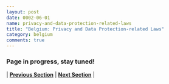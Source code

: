 ```yaml
---
layout: post
date: 0002-06-01
name: privacy-and-data-protection-related-laws
title: "Belgium: Privacy and Data Protection-related Laws"
category: belgium
comments: true
---
```


### Page in progress, stay tuned!



| **[Previous Section](https://neo-project.github.io/global-blockchain-compliance-hub//belgium/belgium-securities-related-laws.html)** | **[Next Section](https://neo-project.github.io/global-blockchain-compliance-hub//belgium/belgium-final-liability.html)** |

